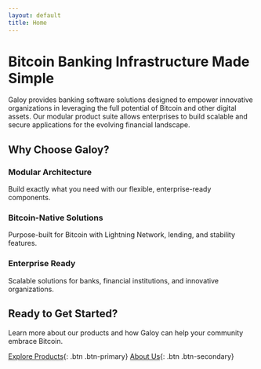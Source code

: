 ```yaml
---
layout: default
title: Home
---
```


# Bitcoin Banking Infrastructure Made Simple

Galoy provides banking software solutions designed to empower innovative organizations in leveraging the full potential of Bitcoin and other digital assets. Our modular product suite allows enterprises to build scalable and secure applications for the evolving financial landscape.

## Why Choose Galoy?

### Modular Architecture
Build exactly what you need with our flexible, enterprise-ready components.

### Bitcoin-Native Solutions
Purpose-built for Bitcoin with Lightning Network, lending, and stability features.

### Enterprise Ready
Scalable solutions for banks, financial institutions, and innovative organizations.

## Ready to Get Started?

Learn more about our products and how Galoy can help your community embrace Bitcoin.

[Explore Products](/products){: .btn .btn-primary}
[About Us](/about){: .btn .btn-secondary}
